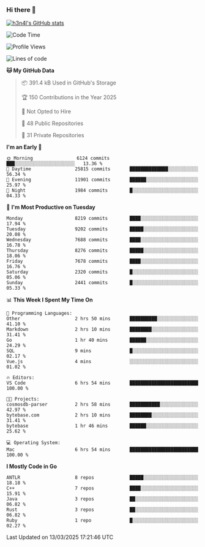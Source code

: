 ### Hi there 👋

[![h3n4l's GitHub stats](https://github-readme-stats.vercel.app/api?username=h3n4l&count_private=true&show_icons=true&theme=radical)](https://github.com/h3n4l/github-readme-stats)

<!--START_SECTION:waka-->
![Code Time](http://img.shields.io/badge/Code%20Time-2%2C093%20hrs-blue)

![Profile Views](http://img.shields.io/badge/Profile%20Views-0-blue)

![Lines of code](https://img.shields.io/badge/From%20Hello%20World%20I%27ve%20Written-17.6%20million%20lines%20of%20code-blue)

**🐱 My GitHub Data** 

> 📦 391.4 kB Used in GitHub's Storage 
 > 
> 🏆 150 Contributions in the Year 2025
 > 
> 🚫 Not Opted to Hire
 > 
> 📜 48 Public Repositories 
 > 
> 🔑 31 Private Repositories 
 > 
**I'm an Early 🐤** 

```text
🌞 Morning                6124 commits        ███░░░░░░░░░░░░░░░░░░░░░░   13.36 % 
🌆 Daytime                25815 commits       ██████████████░░░░░░░░░░░   56.34 % 
🌃 Evening                11901 commits       ██████░░░░░░░░░░░░░░░░░░░   25.97 % 
🌙 Night                  1984 commits        █░░░░░░░░░░░░░░░░░░░░░░░░   04.33 % 
```
📅 **I'm Most Productive on Tuesday** 

```text
Monday                   8219 commits        ████░░░░░░░░░░░░░░░░░░░░░   17.94 % 
Tuesday                  9202 commits        █████░░░░░░░░░░░░░░░░░░░░   20.08 % 
Wednesday                7688 commits        ████░░░░░░░░░░░░░░░░░░░░░   16.78 % 
Thursday                 8276 commits        █████░░░░░░░░░░░░░░░░░░░░   18.06 % 
Friday                   7678 commits        ████░░░░░░░░░░░░░░░░░░░░░   16.76 % 
Saturday                 2320 commits        █░░░░░░░░░░░░░░░░░░░░░░░░   05.06 % 
Sunday                   2441 commits        █░░░░░░░░░░░░░░░░░░░░░░░░   05.33 % 
```


📊 **This Week I Spent My Time On** 

```text
💬 Programming Languages: 
Other                    2 hrs 50 mins       ██████████░░░░░░░░░░░░░░░   41.10 % 
Markdown                 2 hrs 10 mins       ████████░░░░░░░░░░░░░░░░░   31.41 % 
Go                       1 hr 40 mins        ██████░░░░░░░░░░░░░░░░░░░   24.29 % 
SQL                      9 mins              █░░░░░░░░░░░░░░░░░░░░░░░░   02.17 % 
Vue.js                   4 mins              ░░░░░░░░░░░░░░░░░░░░░░░░░   01.02 % 

🔥 Editors: 
VS Code                  6 hrs 54 mins       █████████████████████████   100.00 % 

🐱‍💻 Projects: 
cosmosdb-parser          2 hrs 58 mins       ███████████░░░░░░░░░░░░░░   42.97 % 
bytebase.com             2 hrs 10 mins       ████████░░░░░░░░░░░░░░░░░   31.41 % 
bytebase                 1 hr 46 mins        ██████░░░░░░░░░░░░░░░░░░░   25.62 % 

💻 Operating System: 
Mac                      6 hrs 54 mins       █████████████████████████   100.00 % 
```

**I Mostly Code in Go** 

```text
ANTLR                    8 repos             █████░░░░░░░░░░░░░░░░░░░░   18.18 % 
C++                      7 repos             ████░░░░░░░░░░░░░░░░░░░░░   15.91 % 
Java                     3 repos             ██░░░░░░░░░░░░░░░░░░░░░░░   06.82 % 
Rust                     3 repos             ██░░░░░░░░░░░░░░░░░░░░░░░   06.82 % 
Ruby                     1 repo              █░░░░░░░░░░░░░░░░░░░░░░░░   02.27 % 
```




 Last Updated on 13/03/2025 17:21:46 UTC
<!--END_SECTION:waka-->

